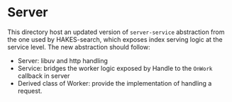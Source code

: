 # Server

This directory host an updated version of `server-service` abstraction from the one used by HAKES-search, which exposes index serving logic at the service level. The new abstraction should follow:

* Server: libuv and http handling
* Service: bridges the worker logic exposed by Handle to the `OnWork` callback in server
* Derived class of Worker: provide the implementation of handling a request.
